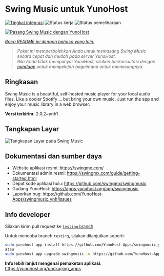 <!--
N.B.: README ini dibuat secara otomatis oleh <https://github.com/YunoHost/apps/tree/master/tools/readme_generator>
Ini TIDAK boleh diedit dengan tangan.
-->

# Swing Music untuk YunoHost

[![Tingkat integrasi](https://apps.yunohost.org/badge/integration/swingmusic)](https://ci-apps.yunohost.org/ci/apps/swingmusic/)
![Status kerja](https://apps.yunohost.org/badge/state/swingmusic)
![Status pemeliharaan](https://apps.yunohost.org/badge/maintained/swingmusic)

[![Pasang Swing Music dengan YunoHost](https://install-app.yunohost.org/install-with-yunohost.svg)](https://install-app.yunohost.org/?app=swingmusic)

*[Baca README ini dengan bahasa yang lain.](./ALL_README.md)*

> *Paket ini memperbolehkan Anda untuk memasang Swing Music secara cepat dan mudah pada server YunoHost.*  
> *Bila Anda tidak mempunyai YunoHost, silakan berkonsultasi dengan [panduan](https://yunohost.org/install) untuk mempelajari bagaimana untuk memasangnya.*

## Ringkasan

Swing Music is a beautiful, self-hosted music player for your local audio files. Like a cooler Spotify ... but bring your own music. Just run the app and enjoy your music library in a web browser.


**Versi terkirim:** 2.0.2~ynh1

## Tangkapan Layar

![Tangkapan Layar pada Swing Music](./doc/screenshots/screenshot.png)

## Dokumentasi dan sumber daya

- Website aplikasi resmi: <https://swingmx.com/>
- Dokumentasi admin resmi: <https://swingmx.com/guide/getting-started.html>
- Depot kode aplikasi hulu: <https://github.com/swingmx/swingmusic>
- Gudang YunoHost: <https://apps.yunohost.org/app/swingmusic>
- Laporkan bug: <https://github.com/YunoHost-Apps/swingmusic_ynh/issues>

## Info developer

Silakan kirim pull request ke [`testing` branch](https://github.com/YunoHost-Apps/swingmusic_ynh/tree/testing).

Untuk mencoba branch `testing`, silakan dilanjutkan seperti:

```bash
sudo yunohost app install https://github.com/YunoHost-Apps/swingmusic_ynh/tree/testing --debug
atau
sudo yunohost app upgrade swingmusic -u https://github.com/YunoHost-Apps/swingmusic_ynh/tree/testing --debug
```

**Info lebih lanjut mengenai pemaketan aplikasi:** <https://yunohost.org/packaging_apps>
